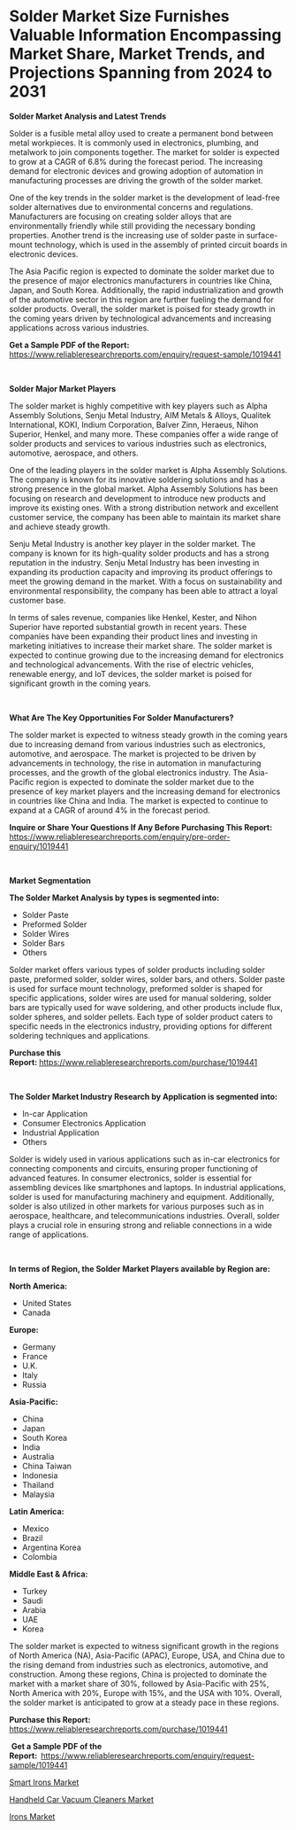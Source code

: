 <p><h1>Solder Market Size Furnishes Valuable Information Encompassing Market Share, Market Trends, and Projections Spanning from 2024 to 2031</h1></p><p><strong>Solder Market Analysis and Latest Trends</strong></p>
<p><p>Solder is a fusible metal alloy used to create a permanent bond between metal workpieces. It is commonly used in electronics, plumbing, and metalwork to join components together. The market for solder is expected to grow at a CAGR of 6.8% during the forecast period. The increasing demand for electronic devices and growing adoption of automation in manufacturing processes are driving the growth of the solder market.</p><p>One of the key trends in the solder market is the development of lead-free solder alternatives due to environmental concerns and regulations. Manufacturers are focusing on creating solder alloys that are environmentally friendly while still providing the necessary bonding properties. Another trend is the increasing use of solder paste in surface-mount technology, which is used in the assembly of printed circuit boards in electronic devices.</p><p>The Asia Pacific region is expected to dominate the solder market due to the presence of major electronics manufacturers in countries like China, Japan, and South Korea. Additionally, the rapid industrialization and growth of the automotive sector in this region are further fueling the demand for solder products. Overall, the solder market is poised for steady growth in the coming years driven by technological advancements and increasing applications across various industries.</p></p>
<p><strong>Get a Sample PDF of the Report:&nbsp;</strong> <a href="https://www.reliableresearchreports.com/enquiry/request-sample/1019441">https://www.reliableresearchreports.com/enquiry/request-sample/1019441</a></p>
<p>&nbsp;</p>
<p><strong>Solder Major Market Players</strong></p>
<p><p>The solder market is highly competitive with key players such as Alpha Assembly Solutions, Senju Metal Industry, AIM Metals & Alloys, Qualitek International, KOKI, Indium Corporation, Balver Zinn, Heraeus, Nihon Superior, Henkel, and many more. These companies offer a wide range of solder products and services to various industries such as electronics, automotive, aerospace, and others.</p><p>One of the leading players in the solder market is Alpha Assembly Solutions. The company is known for its innovative soldering solutions and has a strong presence in the global market. Alpha Assembly Solutions has been focusing on research and development to introduce new products and improve its existing ones. With a strong distribution network and excellent customer service, the company has been able to maintain its market share and achieve steady growth.</p><p>Senju Metal Industry is another key player in the solder market. The company is known for its high-quality solder products and has a strong reputation in the industry. Senju Metal Industry has been investing in expanding its production capacity and improving its product offerings to meet the growing demand in the market. With a focus on sustainability and environmental responsibility, the company has been able to attract a loyal customer base.</p><p>In terms of sales revenue, companies like Henkel, Kester, and Nihon Superior have reported substantial growth in recent years. These companies have been expanding their product lines and investing in marketing initiatives to increase their market share. The solder market is expected to continue growing due to the increasing demand for electronics and technological advancements. With the rise of electric vehicles, renewable energy, and IoT devices, the solder market is poised for significant growth in the coming years.</p></p>
<p>&nbsp;</p>
<p><strong>What Are The Key Opportunities For Solder Manufacturers?</strong></p>
<p><p>The solder market is expected to witness steady growth in the coming years due to increasing demand from various industries such as electronics, automotive, and aerospace. The market is projected to be driven by advancements in technology, the rise in automation in manufacturing processes, and the growth of the global electronics industry. The Asia-Pacific region is expected to dominate the solder market due to the presence of key market players and the increasing demand for electronics in countries like China and India. The market is expected to continue to expand at a CAGR of around 4% in the forecast period.</p></p>
<p><strong>Inquire or Share Your Questions If Any Before Purchasing This Report:</strong> <a href="https://www.reliableresearchreports.com/enquiry/pre-order-enquiry/1019441">https://www.reliableresearchreports.com/enquiry/pre-order-enquiry/1019441</a></p>
<p>&nbsp;</p>
<p><strong>Market Segmentation</strong></p>
<p><strong>The Solder Market Analysis by types is segmented into:</strong></p>
<p><ul><li>Solder Paste</li><li>Preformed Solder</li><li>Solder Wires</li><li>Solder Bars</li><li>Others</li></ul></p>
<p><p>Solder market offers various types of solder products including solder paste, preformed solder, solder wires, solder bars, and others. Solder paste is used for surface mount technology, preformed solder is shaped for specific applications, solder wires are used for manual soldering, solder bars are typically used for wave soldering, and other products include flux, solder spheres, and solder pellets. Each type of solder product caters to specific needs in the electronics industry, providing options for different soldering techniques and applications.</p></p>
<p><strong>Purchase this Report:&nbsp;</strong><a href="https://www.reliableresearchreports.com/purchase/1019441">https://www.reliableresearchreports.com/purchase/1019441</a></p>
<p>&nbsp;</p>
<p><strong>The Solder Market Industry Research by Application is segmented into:</strong></p>
<p><ul><li>In-car Application</li><li>Consumer Electronics Application</li><li>Industrial Application</li><li>Others</li></ul></p>
<p><p>Solder is widely used in various applications such as in-car electronics for connecting components and circuits, ensuring proper functioning of advanced features. In consumer electronics, solder is essential for assembling devices like smartphones and laptops. In industrial applications, solder is used for manufacturing machinery and equipment. Additionally, solder is also utilized in other markets for various purposes such as in aerospace, healthcare, and telecommunications industries. Overall, solder plays a crucial role in ensuring strong and reliable connections in a wide range of applications.</p></p>
<p>&nbsp;</p>
<p><strong>In terms of Region, the Solder Market Players available by Region are:</strong></p>
<p>
    <p> <strong> North America: </strong>
        <ul>
            <li>United States</li>
            <li>Canada</li>
        </ul>
        </p> 
    <p> <strong> Europe: </strong>
        <ul>
            <li>Germany</li>
            <li>France</li>
            <li>U.K.</li>
            <li>Italy</li>
            <li>Russia</li>
        </ul>
        </p> 
    <p> <strong> Asia-Pacific: </strong>
        <ul>
            <li>China</li>
            <li>Japan</li>
            <li>South Korea</li>
            <li>India</li>
            <li>Australia</li>
            <li>China Taiwan</li>
            <li>Indonesia</li>
            <li>Thailand</li>
            <li>Malaysia</li>
        </ul>
        </p> 
    <p> <strong> Latin America: </strong>
        <ul>
            <li>Mexico</li>
            <li>Brazil</li>
            <li>Argentina Korea</li>
            <li>Colombia</li>
        </ul>
        </p> 
    <p> <strong> Middle East & Africa: </strong>
        <ul>
            <li>Turkey</li>
            <li>Saudi</li>
            <li>Arabia</li>
            <li>UAE</li>
            <li>Korea</li>
        </ul>
    </p>
    </p>
<p><p>The solder market is expected to witness significant growth in the regions of North America (NA), Asia-Pacific (APAC), Europe, USA, and China due to the rising demand from industries such as electronics, automotive, and construction. Among these regions, China is projected to dominate the market with a market share of 30%, followed by Asia-Pacific with 25%, North America with 20%, Europe with 15%, and the USA with 10%. Overall, the solder market is anticipated to grow at a steady pace in these regions.</p></p>
<p><strong>Purchase this Report: </strong><a href="https://www.reliableresearchreports.com/purchase/1019441">https://www.reliableresearchreports.com/purchase/1019441</a></p>
<p>&nbsp;<strong>Get a Sample PDF of the Report:&nbsp;&nbsp;</strong><a href="https://www.reliableresearchreports.com/enquiry/request-sample/1019441">https://www.reliableresearchreports.com/enquiry/request-sample/1019441</a></p>
<p><strong></strong></p>
<p><p><a href="https://view.publitas.com/reportprime-1/smart-irons-market-size-reflecting-a-forecast-till-2030-market-by-type-by-application-and-by-geography/">Smart Irons Market</a></p><p><a href="https://view.publitas.com/reportprime-1/handheld-car-vacuum-cleaners-market-challenges-opportunities-and-growth-drivers-and-major-market-players-forecasted-for-period-from-2023-2030/">Handheld Car Vacuum Cleaners Market</a></p><p><a href="https://view.publitas.com/reportprime-1/irons-market-provides-a-comprehensive-analysis-including-a-macro-overview-of-the-market-as-well-as-micro-details-such-as-market-size-and-competitive-landscape/">Irons Market</a></p></p>